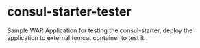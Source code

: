 # consul-starter-tester
Sample WAR Application for testing the consul-starter, deploy the application to external tomcat container to test it.
